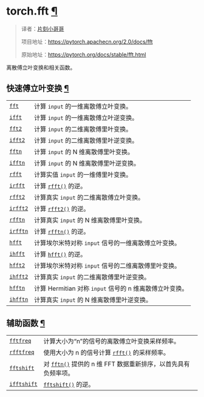 # torch.fft [¶](#torch-fft "此标题的永久链接")

> 译者：[片刻小哥哥](https://github.com/jiangzhonglian)
>
> 项目地址：<https://pytorch.apachecn.org/2.0/docs/fft>
>
> 原始地址：<https://pytorch.org/docs/stable/fft.html>


 离散傅立叶变换和相关函数。


## 快速傅立叶变换 [¶](#fast-fourier-transforms "此标题的固定链接")


|  |  |
| --- | --- |
| [`fft`](生成/torch.fft.fft.html#torch.fft.fft "torch.fft.fft") | 计算 `input` 的一维离散傅立叶变换。 |
| [`ifft`](生成/torch.fft.ifft.html#torch.fft.ifft "torch.fft.ifft") | 计算 `input` 的一维离散傅立叶逆变换。 |
| [`fft2`](生成/torch.fft.fft2.html#torch.fft.fft2 "torch.fft.fft2") | 计算 `input` 的二维离散傅里叶变换。 |
| [`ifft2`](生成/torch.fft.ifft2.html#torch.fft.ifft2 "torch.fft.ifft2") | 计算 `input` 的二维离散傅里叶逆变换。 |
| [`fftn`](生成/torch.fft.fftn.html#torch.fft.fftn "torch.fft.fftn") | 计算 `input` 的 N 维离散傅里叶变换。 |
| [`ifftn`](生成/torch.fft.ifftn.html#torch.fft.ifftn "torch.fft.ifftn") | 计算 `input` 的 N 维离散傅里叶逆变换。 |
| [`rfft`](生成/torch.fft.rfft.html#torch.fft.rfft "torch.fft.rfft") | 计算实值 `input` 的一维傅里叶变换。 |
| [`irfft`](生成/torch.fft.irfft.html#torch.fft.irfft "torch.fft.irfft") | 计算 [`rfft()`]( generated/torch.fft.rfft.html#torch.fft.rfft "torch.fft.rfft") 的逆。 |
| [`rfft2`](生成/torch.fft.rfft2.html#torch.fft.rfft2 "torch.fft.rfft2") | 计算真实 `input` 的二维离散傅立叶变换。 |
| [`irfft2`](生成/torch.fft.irfft2.html#torch.fft.irfft2 "torch.fft.irfft2") | 计算 [`rfft2()`]( generated/torch.fft.rfft2.html#torch.fft.rfft2 "torch.fft.rfft2") 的逆。 |
| [`rfftn`](生成/torch.fft.rfftn.html#torch.fft.rfftn "torch.fft.rfftn") | 计算真实 `input` 的 N 维离散傅里叶变换。 |
| [`irfftn`](生成/torch.fft.irfftn.html#torch.fft.irfftn "torch.fft.irfftn") | 计算 [`rfftn()`]( generated/torch.fft.rfftn.html#torch.fft.rfftn "torch.fft.rfftn") 的逆。 |
| [`hfft`](生成/torch.fft.hfft.html#torch.fft.hfft "torch.fft.hfft") | 计算埃尔米特对称 `input` 信号的一维离散傅立叶变换。 |
| [`ihfft`](生成/torch.fft.ihfft.html#torch.fft.ihfft "torch.fft.ihfft") | 计算 [`hfft()`]( generated/torch.fft.hfft.html#torch.fft.hfft "torch.fft.hfft") 的逆。 |
| [`hfft2`](生成/torch.fft.hfft2.html#torch.fft.hfft2 "torch.fft.hfft2") | 计算埃尔米特对称 `input` 信号的二维离散傅里叶变换。 |
| [`ihfft2`](生成/torch.fft.ihfft2.html#torch.fft.ihfft2 "torch.fft.ihfft2") |  计算真实 `input` 的二维离散傅里叶逆变换。 |
| [`hfftn`](生成/torch.fft.hfftn.html#torch.fft.hfftn "torch.fft.hfftn") |  计算 Hermitian 对称 `input` 信号的 n 维离散傅立叶变换。 |
| [`ihfftn`](生成/torch.fft.ihfftn.html#torch.fft.ihfftn "torch.fft.ihfftn") |  计算真实 `input` 的 N 维离散傅里叶逆变换。 |


## 辅助函数 [¶](#helper-functions "此标题的永久链接")


|  |  |
| --- | --- |
| [`fftfreq`](生成/torch.fft.fftfreq.html#torch.fft.fftfreq "torch.fft.fftfreq") | 计算大小为“n”的信号的离散傅立叶变换采样频率。 |
| [`rfftfreq`](生成/torch.fft.rfftfreq.html#torch.fft.rfftfreq "torch.fft.rfftfreq") | 使用大小为 n 的信号计算 [`rfft()`]( generated/torch.fft.rfft.html#torch.fft.rfft "torch.fft.rfft") 的采样频率。 |
| [`fftshift`](生成/torch.fft.fftshift.html#torch.fft.fftshift“torch.fft.fftshift”)|对 [`fftn()`]( generated/torch.fft.fftn.html#torch.fft.fftn "torch.fft.fftn") 提供的 n 维 FFT 数据重新排序，以首先具有负频率项。 |
| [`ifftshift`](生成/torch.fft.ifftshift.html#torch.fft.ifftshift "torch.fft.ifftshift") |  [`fftshift()`]( generated/torch.fft.fftshift.html#torch.fft.fftshift "torch.fft.fftshift") 的逆。 |